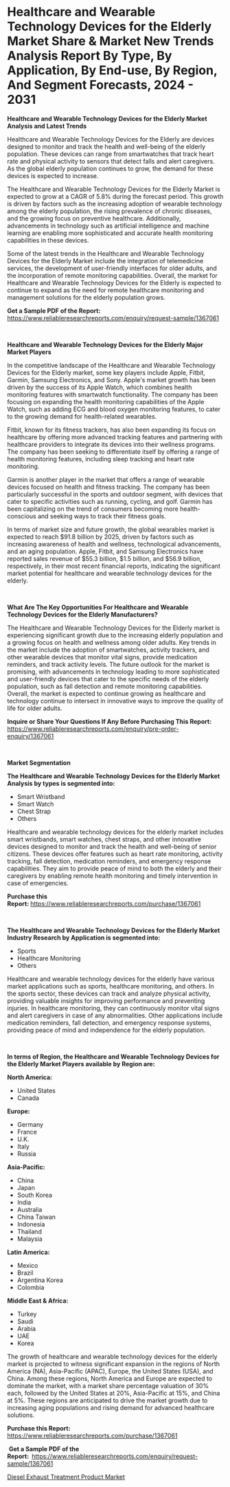 <p><h1>Healthcare and Wearable Technology Devices for the Elderly Market Share & Market New Trends Analysis Report By Type, By Application, By End-use, By Region, And Segment Forecasts, 2024 - 2031</h1></p><p><strong>Healthcare and Wearable Technology Devices for the Elderly Market Analysis and Latest Trends</strong></p>
<p><p>Healthcare and Wearable Technology Devices for the Elderly are devices designed to monitor and track the health and well-being of the elderly population. These devices can range from smartwatches that track heart rate and physical activity to sensors that detect falls and alert caregivers. As the global elderly population continues to grow, the demand for these devices is expected to increase.</p><p>The Healthcare and Wearable Technology Devices for the Elderly Market is expected to grow at a CAGR of 5.8% during the forecast period. This growth is driven by factors such as the increasing adoption of wearable technology among the elderly population, the rising prevalence of chronic diseases, and the growing focus on preventive healthcare. Additionally, advancements in technology such as artificial intelligence and machine learning are enabling more sophisticated and accurate health monitoring capabilities in these devices.</p><p>Some of the latest trends in the Healthcare and Wearable Technology Devices for the Elderly Market include the integration of telemedicine services, the development of user-friendly interfaces for older adults, and the incorporation of remote monitoring capabilities. Overall, the market for Healthcare and Wearable Technology Devices for the Elderly is expected to continue to expand as the need for remote healthcare monitoring and management solutions for the elderly population grows.</p></p>
<p><strong>Get a Sample PDF of the Report:&nbsp;</strong> <a href="https://www.reliableresearchreports.com/enquiry/request-sample/1367061">https://www.reliableresearchreports.com/enquiry/request-sample/1367061</a></p>
<p>&nbsp;</p>
<p><strong>Healthcare and Wearable Technology Devices for the Elderly Major Market Players</strong></p>
<p><p>In the competitive landscape of the Healthcare and Wearable Technology Devices for the Elderly market, some key players include Apple, Fitbit, Garmin, Samsung Electronics, and Sony. Apple's market growth has been driven by the success of its Apple Watch, which combines health monitoring features with smartwatch functionality. The company has been focusing on expanding the health monitoring capabilities of the Apple Watch, such as adding ECG and blood oxygen monitoring features, to cater to the growing demand for health-related wearables.</p><p>Fitbit, known for its fitness trackers, has also been expanding its focus on healthcare by offering more advanced tracking features and partnering with healthcare providers to integrate its devices into their wellness programs. The company has been seeking to differentiate itself by offering a range of health monitoring features, including sleep tracking and heart rate monitoring.</p><p>Garmin is another player in the market that offers a range of wearable devices focused on health and fitness tracking. The company has been particularly successful in the sports and outdoor segment, with devices that cater to specific activities such as running, cycling, and golf. Garmin has been capitalizing on the trend of consumers becoming more health-conscious and seeking ways to track their fitness goals.</p><p>In terms of market size and future growth, the global wearables market is expected to reach $91.8 billion by 2025, driven by factors such as increasing awareness of health and wellness, technological advancements, and an aging population. Apple, Fitbit, and Samsung Electronics have reported sales revenue of $55.3 billion, $1.5 billion, and $56.9 billion, respectively, in their most recent financial reports, indicating the significant market potential for healthcare and wearable technology devices for the elderly.</p></p>
<p>&nbsp;</p>
<p><strong>What Are The Key Opportunities For Healthcare and Wearable Technology Devices for the Elderly Manufacturers?</strong></p>
<p><p>The Healthcare and Wearable Technology Devices for the Elderly market is experiencing significant growth due to the increasing elderly population and a growing focus on health and wellness among older adults. Key trends in the market include the adoption of smartwatches, activity trackers, and other wearable devices that monitor vital signs, provide medication reminders, and track activity levels. The future outlook for the market is promising, with advancements in technology leading to more sophisticated and user-friendly devices that cater to the specific needs of the elderly population, such as fall detection and remote monitoring capabilities. Overall, the market is expected to continue growing as healthcare and technology continue to intersect in innovative ways to improve the quality of life for older adults.</p></p>
<p><strong>Inquire or Share Your Questions If Any Before Purchasing This Report:</strong> <a href="https://www.reliableresearchreports.com/enquiry/pre-order-enquiry/1367061">https://www.reliableresearchreports.com/enquiry/pre-order-enquiry/1367061</a></p>
<p>&nbsp;</p>
<p><strong>Market Segmentation</strong></p>
<p><strong>The Healthcare and Wearable Technology Devices for the Elderly Market Analysis by types is segmented into:</strong></p>
<p><ul><li>Smart Wristband</li><li>Smart Watch</li><li>Chest Strap</li><li>Others</li></ul></p>
<p><p>Healthcare and wearable technology devices for the elderly market includes smart wristbands, smart watches, chest straps, and other innovative devices designed to monitor and track the health and well-being of senior citizens. These devices offer features such as heart rate monitoring, activity tracking, fall detection, medication reminders, and emergency response capabilities. They aim to provide peace of mind to both the elderly and their caregivers by enabling remote health monitoring and timely intervention in case of emergencies.</p></p>
<p><strong>Purchase this Report:&nbsp;</strong><a href="https://www.reliableresearchreports.com/purchase/1367061">https://www.reliableresearchreports.com/purchase/1367061</a></p>
<p>&nbsp;</p>
<p><strong>The Healthcare and Wearable Technology Devices for the Elderly Market Industry Research by Application is segmented into:</strong></p>
<p><ul><li>Sports</li><li>Healthcare Monitoring</li><li>Others</li></ul></p>
<p><p>Healthcare and wearable technology devices for the elderly have various market applications such as sports, healthcare monitoring, and others. In the sports sector, these devices can track and analyze physical activity, providing valuable insights for improving performance and preventing injuries. In healthcare monitoring, they can continuously monitor vital signs and alert caregivers in case of any abnormalities. Other applications include medication reminders, fall detection, and emergency response systems, providing peace of mind and independence for the elderly population.</p></p>
<p>&nbsp;</p>
<p><strong>In terms of Region, the Healthcare and Wearable Technology Devices for the Elderly Market Players available by Region are:</strong></p>
<p>
    <p> <strong> North America: </strong>
        <ul>
            <li>United States</li>
            <li>Canada</li>
        </ul>
        </p> 
    <p> <strong> Europe: </strong>
        <ul>
            <li>Germany</li>
            <li>France</li>
            <li>U.K.</li>
            <li>Italy</li>
            <li>Russia</li>
        </ul>
        </p> 
    <p> <strong> Asia-Pacific: </strong>
        <ul>
            <li>China</li>
            <li>Japan</li>
            <li>South Korea</li>
            <li>India</li>
            <li>Australia</li>
            <li>China Taiwan</li>
            <li>Indonesia</li>
            <li>Thailand</li>
            <li>Malaysia</li>
        </ul>
        </p> 
    <p> <strong> Latin America: </strong>
        <ul>
            <li>Mexico</li>
            <li>Brazil</li>
            <li>Argentina Korea</li>
            <li>Colombia</li>
        </ul>
        </p> 
    <p> <strong> Middle East & Africa: </strong>
        <ul>
            <li>Turkey</li>
            <li>Saudi</li>
            <li>Arabia</li>
            <li>UAE</li>
            <li>Korea</li>
        </ul>
    </p>
    </p>
<p><p>The growth of healthcare and wearable technology devices for the elderly market is projected to witness significant expansion in the regions of North America (NA), Asia-Pacific (APAC), Europe, the United States (USA), and China. Among these regions, North America and Europe are expected to dominate the market, with a market share percentage valuation of 30% each, followed by the United States at 20%, Asia-Pacific at 15%, and China at 5%. These regions are anticipated to drive the market growth due to increasing aging populations and rising demand for advanced healthcare solutions.</p></p>
<p><strong>Purchase this Report: </strong><a href="https://www.reliableresearchreports.com/purchase/1367061">https://www.reliableresearchreports.com/purchase/1367061</a></p>
<p>&nbsp;<strong>Get a Sample PDF of the Report:&nbsp;&nbsp;</strong><a href="https://www.reliableresearchreports.com/enquiry/request-sample/1367061">https://www.reliableresearchreports.com/enquiry/request-sample/1367061</a></p>
<p><strong></strong></p>
<p><p><a href="https://three-jumbo-f6d.notion.site/Diesel-Exhaust-Treatment-Product-Market-Size-Share-Trends-Analysis-Report-By-Material-By-Type-B-1ca23a6eeed54e9ba614823202f8e8ba">Diesel Exhaust Treatment Product Market</a></p></p>